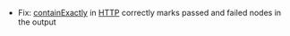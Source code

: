 * Fix: [containExactly](matchers/contain-exactly) in [HTTP](HTTP/introduction) correctly marks passed and failed nodes in the output